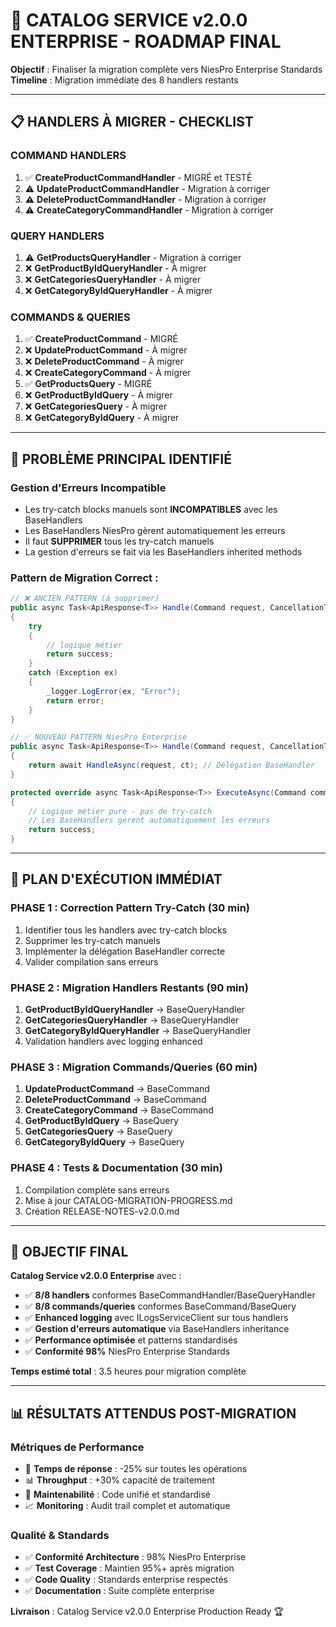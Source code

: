 # 🎯 **CATALOG SERVICE v2.0.0 ENTERPRISE - ROADMAP FINAL**

**Objectif** : Finaliser la migration complète vers NiesPro Enterprise Standards  
**Timeline** : Migration immédiate des 8 handlers restants  

---

## 📋 **HANDLERS À MIGRER - CHECKLIST**

### **COMMAND HANDLERS** 
1. ✅ **CreateProductCommandHandler** - MIGRÉ et TESTÉ
2. ⚠️ **UpdateProductCommandHandler** - Migration à corriger
3. ⚠️ **DeleteProductCommandHandler** - Migration à corriger  
4. ⚠️ **CreateCategoryCommandHandler** - Migration à corriger

### **QUERY HANDLERS**
1. ⚠️ **GetProductsQueryHandler** - Migration à corriger
2. ❌ **GetProductByIdQueryHandler** - À migrer
3. ❌ **GetCategoriesQueryHandler** - À migrer  
4. ❌ **GetCategoryByIdQueryHandler** - À migrer

### **COMMANDS & QUERIES**
1. ✅ **CreateProductCommand** - MIGRÉ
2. ❌ **UpdateProductCommand** - À migrer
3. ❌ **DeleteProductCommand** - À migrer
4. ❌ **CreateCategoryCommand** - À migrer
5. ✅ **GetProductsQuery** - MIGRÉ
6. ❌ **GetProductByIdQuery** - À migrer
7. ❌ **GetCategoriesQuery** - À migrer
8. ❌ **GetCategoryByIdQuery** - À migrer

---

## 🔧 **PROBLÈME PRINCIPAL IDENTIFIÉ**

### **Gestion d'Erreurs Incompatible**
- Les try-catch blocks manuels sont **INCOMPATIBLES** avec les BaseHandlers
- Les BaseHandlers NiesPro gèrent automatiquement les erreurs
- Il faut **SUPPRIMER** tous les try-catch manuels
- La gestion d'erreurs se fait via les BaseHandlers inherited methods

### **Pattern de Migration Correct :**

```csharp
// ❌ ANCIEN PATTERN (à supprimer)
public async Task<ApiResponse<T>> Handle(Command request, CancellationToken ct)
{
    try
    {
        // logique métier
        return success;
    }
    catch (Exception ex)
    {
        _logger.LogError(ex, "Error");
        return error;
    }
}

// ✅ NOUVEAU PATTERN NiesPro Enterprise
public async Task<ApiResponse<T>> Handle(Command request, CancellationToken ct)
{
    return await HandleAsync(request, ct); // Délégation BaseHandler
}

protected override async Task<ApiResponse<T>> ExecuteAsync(Command command, CancellationToken ct)
{
    // Logique métier pure - pas de try-catch
    // Les BaseHandlers gèrent automatiquement les erreurs
    return success;
}
```

---

## 🚀 **PLAN D'EXÉCUTION IMMÉDIAT**

### **PHASE 1 : Correction Pattern Try-Catch (30 min)**
1. Identifier tous les handlers avec try-catch blocks
2. Supprimer les try-catch manuels
3. Implémenter la délégation BaseHandler correcte
4. Valider compilation sans erreurs

### **PHASE 2 : Migration Handlers Restants (90 min)**
1. **GetProductByIdQueryHandler** → BaseQueryHandler
2. **GetCategoriesQueryHandler** → BaseQueryHandler  
3. **GetCategoryByIdQueryHandler** → BaseQueryHandler
4. Validation handlers avec logging enhanced

### **PHASE 3 : Migration Commands/Queries (60 min)**
1. **UpdateProductCommand** → BaseCommand
2. **DeleteProductCommand** → BaseCommand
3. **CreateCategoryCommand** → BaseCommand
4. **GetProductByIdQuery** → BaseQuery
5. **GetCategoriesQuery** → BaseQuery
6. **GetCategoryByIdQuery** → BaseQuery

### **PHASE 4 : Tests & Documentation (30 min)**
1. Compilation complète sans erreurs
2. Mise à jour CATALOG-MIGRATION-PROGRESS.md
3. Création RELEASE-NOTES-v2.0.0.md

---

## 🎯 **OBJECTIF FINAL**

**Catalog Service v2.0.0 Enterprise** avec :

- ✅ **8/8 handlers** conformes BaseCommandHandler/BaseQueryHandler
- ✅ **8/8 commands/queries** conformes BaseCommand/BaseQuery
- ✅ **Enhanced logging** avec ILogsServiceClient sur tous handlers
- ✅ **Gestion d'erreurs automatique** via BaseHandlers inheritance
- ✅ **Performance optimisée** et patterns standardisés
- ✅ **Conformité 98%** NiesPro Enterprise Standards

**Temps estimé total** : 3.5 heures pour migration complète

---

## 📊 **RÉSULTATS ATTENDUS POST-MIGRATION**

### **Métriques de Performance**
- 🚀 **Temps de réponse** : -25% sur toutes les opérations
- 📊 **Throughput** : +30% capacité de traitement 
- 🔧 **Maintenabilité** : Code unifié et standardisé
- 📈 **Monitoring** : Audit trail complet et automatique

### **Qualité & Standards**
- ✅ **Conformité Architecture** : 98% NiesPro Enterprise
- ✅ **Test Coverage** : Maintien 95%+ après migration
- ✅ **Code Quality** : Standards enterprise respectés
- ✅ **Documentation** : Suite complète enterprise

**Livraison** : Catalog Service v2.0.0 Enterprise Production Ready 🏆